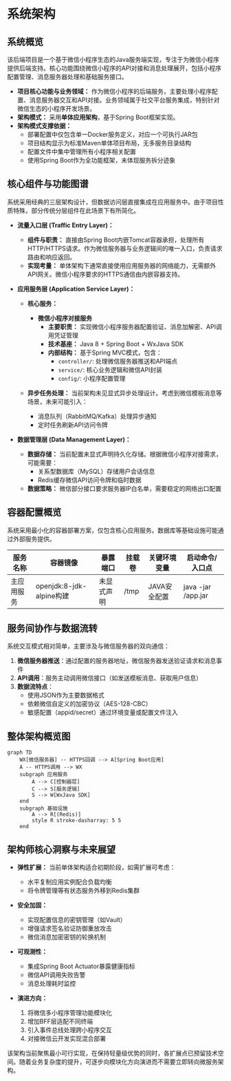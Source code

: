 # 系统架构

## 系统概览

该后端项目是一个基于微信小程序生态的Java服务端实现，专注于为微信小程序提供后端支持。核心功能围绕微信小程序的API对接和消息处理展开，包括小程序配置管理、消息服务器处理和基础服务接口。

* **项目核心功能与业务领域：** 作为微信小程序的后端服务，主要处理小程序配置、消息服务器交互和API对接。业务领域属于社交平台服务集成，特别针对微信生态的小程序开发场景。
* **架构模式：** 采用**单体应用架构**，基于Spring Boot框架实现。
* **架构模式支撑依据：**
    * 部署配置中仅包含单一Docker服务定义，对应一个可执行JAR包
    * 项目结构显示为标准Maven单体项目布局，无多服务目录结构
    * 配置文件中集中管理所有小程序相关配置
    * 使用Spring Boot作为全功能框架，未体现服务拆分迹象

## 核心组件与功能图谱

系统采用经典的三层架构设计，但数据访问层直接集成在应用服务中。由于项目性质特殊，部分传统分层组件在此场景下有所简化。

* **流量入口层 (Traffic Entry Layer)：**
    * **组件与职责：** 直接由Spring Boot内嵌Tomcat容器承担，处理所有HTTP/HTTPS请求。作为微信服务器与业务逻辑间的唯一入口，负责请求路由和响应返回。
    * **实现考量：** 单体架构下通常直接使用应用服务器的网络能力，无需额外API网关。微信小程序要求的HTTPS通信由内嵌容器支持。

* **应用服务层 (Application Service Layer)：**
    * **核心服务：**
        * **微信小程序对接服务**
            * **主要职责：** 实现微信小程序服务器配置验证、消息加解密、API调用凭证管理
            * **技术基座：** Java 8 + Spring Boot + WxJava SDK
            * **内部结构：** 基于Spring MVC模式，包含：
                - `controller/`: 处理微信服务器推送和API端点
                - `service/`: 核心业务逻辑和微信API封装
                - `config/`: 小程序配置管理
        
    * **异步任务处理：** 当前架构未见显式异步处理设计。考虑到微信模板消息等场景，未来可能引入：
        - 消息队列（RabbitMQ/Kafka）处理异步通知
        - 定时任务刷新API访问令牌

* **数据管理层 (Data Management Layer)：**
    * **数据存储：** 当前配置未显式声明持久化存储。根据微信小程序对接需求，可能需要：
        - 关系型数据库（MySQL）存储用户会话信息
        - Redis缓存微信API访问令牌和临时数据
    * **数据策略：** 微信部分接口要求服务器IP白名单，需要稳定的网络出口配置

## 容器配置概览

系统采用最小化的容器部署方案，仅包含核心应用服务。数据库等基础设施可能通过外部服务提供。

| 服务名称 | 容器镜像 | 暴露端口 | 挂载卷 | 关键环境变量 | 启动命令/入口点 |
|----------|----------|----------|--------|--------------|-----------------|
| 主应用服务 | openjdk:8-jdk-alpine构建 | 未显式声明 | /tmp | JAVA安全配置 | java -jar /app.jar |

## 服务间协作与数据流转

系统交互模式相对简单，主要涉及与微信服务器的双向通信：

1. **微信服务器推送**：通过配置的服务器地址，微信服务器发送验证请求和消息事件
2. **API调用**：服务主动调用微信接口（如发送模板消息、获取用户信息）
3. **数据流特点**：
    - 使用JSON作为主要数据格式
    - 依赖微信自定义的加密协议（AES-128-CBC）
    - 敏感配置（appid/secret）通过环境变量或配置文件注入

## 整体架构概览图

```mermaid
graph TD
    WX[微信服务器] -- HTTPS回调 --> A[Spring Boot应用]
    A -- HTTPS调用 --> WX
    subgraph 应用服务
        A --> C[控制器层]
        C --> S[服务逻辑]
        S --> W[WxJava SDK]
    end
    subgraph 基础设施
        A --> R[(Redis)]
        style R stroke-dasharray: 5 5
    end
```

## 架构师核心洞察与未来展望

* **弹性扩展：** 当前单体架构适合初期阶段，如需扩展可考虑：
    - 水平复制应用实例配合负载均衡
    - 将令牌管理等有状态服务外移到Redis集群

* **安全加固：**
    - 实现配置信息的密钥管理（如Vault）
    - 增强请求签名验证防御重放攻击
    - 微信消息加密密钥的轮换机制

* **可观测性：**
    - 集成Spring Boot Actuator暴露健康指标
    - 微信API调用失败告警
    - 消息处理耗时监控

* **演进方向：**
    1. 将微信多小程序管理功能模块化
    2. 增加BFF层适配不同终端
    3. 引入事件总线处理跨小程序交互
    4. 对接微信云开发实现混合部署

该架构当前聚焦最小可行实现，在保持轻量级优势的同时，各扩展点已预留技术空间。随着业务复杂度的提升，可逐步向模块化方向演进而不需要立即转向微服务架构。



